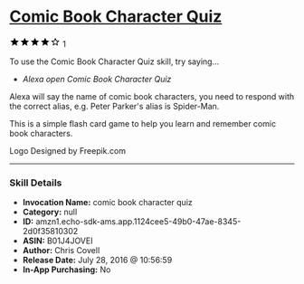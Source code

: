 # [Comic Book Character Quiz](http://alexa.amazon.com/#skills/amzn1.echo-sdk-ams.app.1124cee5-49b0-47ae-8345-2d0f35810302)
![4 stars](../../images/ic_star_black_18dp_1x.png)![4 stars](../../images/ic_star_black_18dp_1x.png)![4 stars](../../images/ic_star_black_18dp_1x.png)![4 stars](../../images/ic_star_black_18dp_1x.png)![4 stars](../../images/ic_star_border_black_18dp_1x.png) 1

To use the Comic Book Character Quiz skill, try saying...

* *Alexa open Comic Book Character Quiz*

Alexa will say the name of comic book characters, you need to respond with the correct alias, e.g. Peter Parker's alias is Spider-Man.

This is a simple flash card game to help you learn and remember comic book characters.

Logo Designed by Freepik.com

***

### Skill Details

* **Invocation Name:** comic book character quiz
* **Category:** null
* **ID:** amzn1.echo-sdk-ams.app.1124cee5-49b0-47ae-8345-2d0f35810302
* **ASIN:** B01J4JOVEI
* **Author:** Chris Covell
* **Release Date:** July 28, 2016 @ 10:56:59
* **In-App Purchasing:** No
